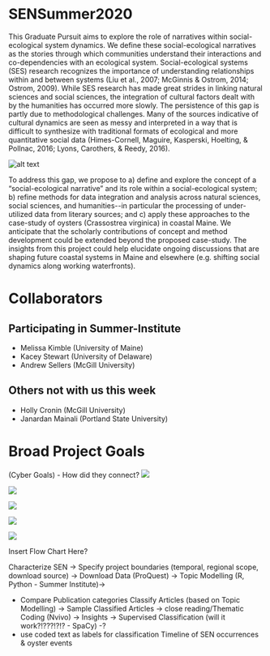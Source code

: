 [CONTRIBUTING.md]: CONTRIBUTING.md
# SENSummer2020
This Graduate Pursuit aims to explore the role of narratives within social-ecological system dynamics. We define these social-ecological narratives as the stories through which communities understand their interactions and co-dependencies with an ecological system. Social-ecological systems (SES) research recognizes the importance of understanding relationships within and between systems (Liu et al., 2007; McGinnis & Ostrom, 2014; Ostrom, 2009). While SES research has made great strides in linking natural sciences and social sciences, the integration of cultural factors dealt with by the humanities has occurred more slowly. The persistence of this gap is partly due to methodological challenges. Many of the sources indicative of cultural dynamics are seen as messy and interpreted in a way that is difficult to synthesize with traditional formats of ecological and more quantitative social data (Himes-Cornell, Maguire, Kasperski, Hoelting, & Pollnac, 2016; Lyons, Carothers, & Reedy, 2016). 

![alt text](https://github.com/melkimble/SENSummer2020/Images/oysters.jpeg)

To address this gap, we propose to a) define and explore the concept of a “social-ecological narrative” and its role within a social-ecological system; b) refine methods for data integration and analysis across natural sciences, social sciences, and humanities--in particular the processing of under-utilized data from literary sources; and c) apply these approaches to the case-study of oysters (Crassostrea virginica) in coastal Maine. We anticipate that the scholarly contributions of concept and method development could be extended beyond the proposed case-study. The insights from this project could help elucidate ongoing discussions that are shaping future coastal systems in Maine and elsewhere (e.g. shifting social dynamics along working waterfronts).

# Collaborators
## Participating in Summer-Institute
- Melissa Kimble (University of Maine)
- Kacey Stewart (University of Delaware)
- Andrew Sellers (McGill University)
## Others not with us this week
- Holly Cronin (McGill University)
- Janardan Mainali (Portland State University)


#  Broad Project Goals
(Cyber Goals) - How did they connect?
![](https://github.com/melkimble/SENSummer2020/Images/)

![](https://github.com/melkimble/SENSummer2020/Images/)

![](https://github.com/melkimble/SENSummer2020/Images/)

![](https://github.com/melkimble/SENSummer2020/Images/oysters.jpeg)

![](https://github.com/melkimble/SENSummer2020/Images/oysters.jpeg)

Insert Flow Chart Here?

Characterize SEN ->
Specify project boundaries (temporal, regional scope, download source) -> 
Download Data (ProQuest) -> 
Topic Modelling (R, Python - Summer Institute)->
 * Compare Publication categories
Classify Articles (based on Topic Modelling) ->
Sample Classified Articles ->
close reading/Thematic Coding (Nvivo) ->
Insights ->
Supervised Classification (will it work?!???!?!? - SpaCy) -?
 * use coded text as labels for classification
Timeline of SEN occurrences & oyster events


